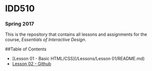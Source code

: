 # IDD510
### Spring 2017

This is the repository that contains all lessons and assignments for the course, _Essentials of Interactive Design_. 

##Table of Contents

* [Lesson 01 - Basic HTML/CSS](/Lessons/Lesson 01/README.md)
* [Lesson 02 - Github](/Lessons/Lesson-02.md)

